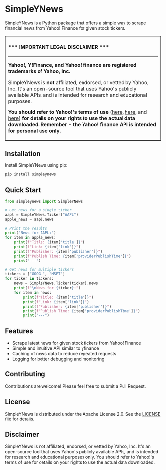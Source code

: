 # SimpleYNews

SimpleYNews is a Python package that offers a simple way to scrape financial news from Yahoo! Finance for given stock tickers.

<table border=1 cellpadding=10><tr><td>

#### *** IMPORTANT LEGAL DISCLAIMER ***

---

**Yahoo!, Y!Finance, and Yahoo! finance are registered trademarks of
Yahoo, Inc.**

SimpleYNews is **not** affiliated, endorsed, or vetted by Yahoo, Inc. It's
an open-source tool that uses Yahoo's publicly available APIs, and is
intended for research and educational purposes.

**You should refer to Yahoo!'s terms of use**
([here](https://policies.yahoo.com/us/en/yahoo/terms/product-atos/apiforydn/index.htm),
[here](https://legal.yahoo.com/us/en/yahoo/terms/otos/index.html), and
[here](https://policies.yahoo.com/us/en/yahoo/terms/index.htm)) **for
details on your rights to use the actual data downloaded. Remember - the
Yahoo! finance API is intended for personal use only.**

</td></tr></table>

## Installation

Install SimpleYNews using pip:

```bash
pip install simpleynews
```

## Quick Start

```python
from simpleynews import SimpleYNews

# Get news for a single ticker
aapl = SimpleYNews.Ticker("AAPL")
apple_news = aapl.news

# Print the results
print("News for AAPL:")
for item in apple_news:
    print(f"Title: {item['title']}")
    print(f"Link: {item['link']}")
    print(f"Publisher: {item['publisher']}")
    print(f"Publish Time: {item['providerPublishTime']}")
    print("---")

# Get news for multiple tickers
tickers = ["GOOGL", "MSFT"]
for ticker in tickers:
    news = SimpleYNews.Ticker(ticker).news
    print(f"\nNews for {ticker}:")
    for item in news:
        print(f"Title: {item['title']}")
        print(f"Link: {item['link']}")
        print(f"Publisher: {item['publisher']}")
        print(f"Publish Time: {item['providerPublishTime']}")
        print("---")
```

## Features

- Scrape latest news for given stock tickers from Yahoo! Finance
- Simple and intuitive API similar to yfinance
- Caching of news data to reduce repeated requests
- Logging for better debugging and monitoring

## Contributing

Contributions are welcome! Please feel free to submit a Pull Request.

## License

SimpleYNews is distributed under the Apache License 2.0. See the [LICENSE](LICENSE) file for details.

## Disclaimer

SimpleYNews is not affiliated, endorsed, or vetted by Yahoo, Inc. It's an open-source tool that uses Yahoo's publicly available APIs, and is intended for research and educational purposes only. You should refer to Yahoo!'s terms of use for details on your rights to use the actual data downloaded.
